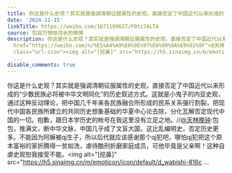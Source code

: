 ```yaml
---
title: 你这是什么史观？其实就是强调清朝征服属性的史观，直接否定了中国近代以来形成的“少数民族必将被中华文明同化”的历史叙述方式。这就是小鬼子的内亚史观，通过...
date: '2024-11-15'
linkTitle: https://weibo.com/1671109627/P0tz7ALTA
source: 包容万物恒河水的微博
description: 你这是什么史观？其实就是强调清朝征服属性的史观，直接否定了中国近代以来形成的“少数民族必将被中华文明同化”的历史叙述方式。这就是小鬼子的内亚史观，通过这种反动理论，把中国几千年来各民族融合所形成的民系关系强行割裂，把现代中国各民族所建立的共同历史想象基础的华夏中心论去除，分化瓦解否定现代中国的一切。抱歉，跟日本学历史的帐号在我这里没有立足之地。//<a
  href="https://weibo.com/n/%E5%A4%A9%E6%9E%97%E6%99%9A%E9%92%9F">@天林晚钟</a>:包包，推满文，断中华文脉，中国几乎成了文盲大国，这比乱编明史，否定历史更多。不能因为阿嫲被qj生子，所以后代就应该感谢那个qj犯吧，哪怕qj犯把这个原本富裕的家折腾得一贫如洗，虐待酷刑折磨家庭成员，可他毕竟是父亲啊！这种自虐史观恕我接受不能。<span
  class="url-icon"><img alt="[挖鼻]" src="https://h5.sinaimg.cn/m/emoticon/icon/default/d_wabishi-816c
  ...
disable_comments: true
---
```

你这是什么史观？其实就是强调清朝征服属性的史观，直接否定了中国近代以来形成的“少数民族必将被中华文明同化”的历史叙述方式。这就是小鬼子的内亚史观，通过这种反动理论，把中国几千年来各民族融合所形成的民系关系强行割裂，把现代中国各民族所建立的共同历史想象基础的华夏中心论去除，分化瓦解否定现代中国的一切。抱歉，跟日本学历史的帐号在我这里没有立足之地。//<a href="https://weibo.com/n/%E5%A4%A9%E6%9E%97%E6%99%9A%E9%92%9F">@天林晚钟</a>:包包，推满文，断中华文脉，中国几乎成了文盲大国，这比乱编明史，否定历史更多。不能因为阿嫲被qj生子，所以后代就应该感谢那个qj犯吧，哪怕qj犯把这个原本富裕的家折腾得一贫如洗，虐待酷刑折磨家庭成员，可他毕竟是父亲啊！这种自虐史观恕我接受不能。<span class="url-icon"><img alt="[挖鼻]" src="https://h5.sinaimg.cn/m/emoticon/icon/default/d_wabishi-816c ...